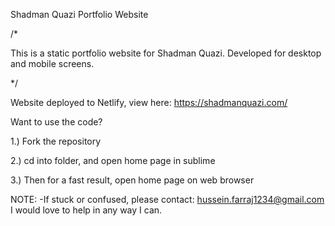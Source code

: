Shadman Quazi Portfolio Website

/*

This is a static portfolio website for Shadman Quazi. 
Developed for desktop and mobile screens.  

*/

Website deployed to Netlify, view here: https://shadmanquazi.com/

Want to use the code?

1.) Fork the repository

2.) cd into folder, and open home page in sublime

3.) Then for a fast result, open home page on web browser

NOTE:
-If stuck or confused, please contact: hussein.farraj1234@gmail.com
I would love to help in any way I can.
